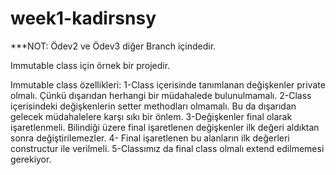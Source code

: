 # week1-kadirsnsy

***NOT: Ödev2 ve Ödev3 diğer Branch içindedir.

Immutable class için örnek bir projedir.

Immutable class özellikleri:
1-Class içerisinde tanımlanan değişkenler private olmalı. Çünkü dışarıdan herhangi bir müdahalede bulunulmamalı.
2-Class içerisindeki değişkenlerin setter methodları olmamalı. Bu da dışarıdan gelecek müdahalelere karşı sıkı bir önlem.
3-Değişkenler final olarak işaretlenmeli. Bilindiği üzere final işaretlenen değişkenler ilk değeri aldıktan sonra değiştirilemezler.
4- Final işaretlenen bu alanların ilk değerleri constructur ile verilmeli.
5-Classımız da final class olmalı extend edilmemesi gerekiyor.
